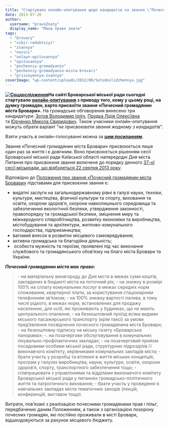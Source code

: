 ```yaml
---
title: "Стартувало онлайн-опитування щодо кандидатів на звання \"Почесний громадянин міста Бровари\""
date: 2013-07-26
author: 
  username: "pravoZnaty"
  display_name: "Маєш право знати"
tags: 
  - "brovary"
  - "vibir-redaktsiyi"
  - "zvannya"
  - "novini"
  - "onlayn-opituvannya"
  - "opituvannya"
  - "pochesniy-gromadyanin"
  - "pochesniy-gromadyanin-mista-brovari"
  - "prisvoyennya-zvannya"
coverImage: "wp-content/uploads/2012/09/Sotsdoslidzhennya.jpg"
---
```


**[![Соцдослідження](https://mpz.brovary.org/wp-content/uploads/2012/09/Sotsdoslidzhennya.jpg)](https://mpz.brovary.org/wp-content/uploads/2012/09/Sotsdoslidzhennya.jpg)На сайті Броварської міської ради сьогодні стартувало [онлайн-опитування](http://www.brovary.kiev.ua/opituvannya) з приводу того, кому у цьому році, на думку громадян, варто присвоїти звання «Почесний громадянин міста Бровари».** На громадське обговорення винесено три кандидатури: [Зотов Володимир Ілліч](http://docs.pravo-znaty.org.ua/p8497/22.08.2013), [Прудка Лідія Олексіївна](http://docs.pravo-znaty.org.ua/p8471/22.08.2013) та [Юрченко Микола Свиридович](http://docs.pravo-znaty.org.ua/p8498/22.08.2013). Також учасники онлайн-опитування можуть обрати варіант "_не присвоювати звання жодному з кандидатів_".

Взяти участь в онлайн-голосуванні можна за [**цим посиланням**](http://www.brovary.kiev.ua/opituvannya).

Звання «Почесний громадянин міста Бровари» присвоюється лише один раз за життя і є довічним. Воно присвоюється рішенням сесії Броварської міської ради Київської області напередодні Дня міста. Питання про присвоєння звання включене до порядку денного [37-ої сесії міськради, що відбудеться 22 серпня 2013 року](https://mpz.brovary.org/22-serpnya-vidbudetsya-37-a-chergova-sesiya-brovarskoyi-miskoyi-radi/).

Відповідно до [Положення про звання «Почесний громадянин міста Бровари»](http://docs.pravo-znaty.org.ua/p3041/07.06.2012/666-21-06) підставами для присвоєння звання є:

- видатні заслуги на загальнодержавному рівні в галузі науки, техніки, культури, мистецтва, фізичної культури та спорту, виховання та освіти, охорони здоров’я, охорони навколишнього середовища та забезпечення екологічної безпеки, утвердження законності, правопорядку та громадської безпеки, зміцнення миру та міжнародного співробітництва, розвитку економіки та виробництва, містобудування та архітектури, житлово-комунального господарства, підприємництва;
- вагомий внесок в розвиток місцевого самоврядування;
- активна громадська та благодійна діяльність;
-  особиста мужність та героїзм, проявлені під час виконання службового та громадянського обов’язку на благо міста Бровари та України.

_**Почесний громадянин міста має право:**_

> \- на матеріальну винагороду до Дня міста в межах суми коштів, закладених в бюджеті міста на поточний рік; - на знижку в розмірі 100% на сплату комунальних послуг в межах середніх норм споживання, квартирної плати, за користування стаціонарним телефонним зв’язком; - на 100% знижку вартості палива, в тому числі рідкого, в межах норм, встановлених для продажу населенню, для осіб, які проживають у будинках, що не мають центрального опалення; - на безкоштовний проїзд всіма видами міського пасажирського транспорту (крім таксі) за умови пред’явлення посвідчення почесного громадянина міста Бровари; - на безкоштовну підписку на міську газету «Броварська панорама»; -. на позачергове обслуговування в комунальних лікувально-профілактичних закладах; - на позачерговий прийом посадовими особами міської ради, структурних підрозділів її виконавчого комітету, керівниками комунальних закладів міста; - брати участь у розробці та втіленні в життя міських концепцій, програм у галузях виробництва, науки, культури, освіти, охорони здоров’я, спорту, транспортного забезпечення тощо; - співпрацювати з управліннями та відділами виконавчого комітету Броварської міської ради у питаннях громадсько-політичного життя та патріотичного виховання; - брати участь у проведенні в навчальних закладах міста тематичних заходів (лекцій, конференцій, виставок тощо).

Витрати, пов’язані з реалізацією почесними громадянами прав і пільг, передбачених даним Положенням, а також з організацією похорону почесних громадян, які постійно проживали в місті Бровари, відшкодовуються за рахунок місцевого бюджету.
